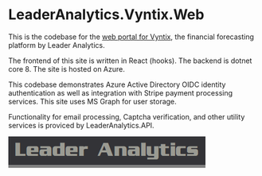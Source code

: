 # LeaderAnalytics.Vyntix.Web


This is the codebase for the [web portal for Vyntix](https://www.vyntix.com), the financial forecasting platform by Leader Analytics.

The frontend of this site is written in React (hooks).  The backend is dotnet core 8.  The site is hosted on Azure.

This codebase demonstrates Azure Active Directory OIDC identity authentication as well as integration with Stripe payment processing services.  This site uses MS Graph for user storage.

Functionality for email processing, Captcha verification, and other utility services is proviced by LeaderAnalytics.API.


![Leader Analytics](./Logo.png)